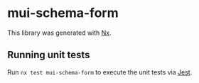 # mui-schema-form

This library was generated with [Nx](https://nx.dev).

## Running unit tests

Run `nx test mui-schema-form` to execute the unit tests via [Jest](https://jestjs.io).
